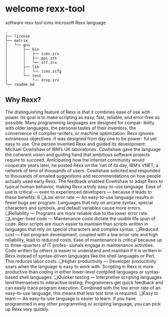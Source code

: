 # welcome rexx-tool
software rexx tool icms microsoft Rexx language

```rexx
.
├── license
├── matrix
│   └── gnu
│       ├── bin
│       │   ├── icms.zrx
│       │   ├── ppi.zrx
│       │   └── stf.zrx
│       ├── lib
│       │   └── icms.zcfg
│       └── test
│           └── drop.zrx
└── readme.md

```

## Why Rexx?

The distinguishing feature of Rexx is that it combines ease of use with power. Its goal is to make scripting
as easy, fast, reliable, and error-free as possible. Many programming languages are designed for compat-
ibility with older languages, the personal tastes of their inventors, the convenience of compiler-writers,
or machine optimization. Rexx ignores extraneous objectives. It was designed from day one to be power-
ful yet easy to use.
One person invented Rexx and guided its development: Michael Cowlishaw of IBM’s UK laboratories.
Cowlishaw gave the language the coherent vision and guiding hand that ambitious software projects
require to succeed. Anticipating how the Internet community would cooperate years later, he posted
Rexx on the ‘net of its day, IBM’s VNET, a network of tens of thousands of users. Cowlishaw solicited
and responded to thousands of emailed suggestions and recommendations on how people actually used
early Rexx. The feedback enabled Cowlishaw to adapt Rexx to typical human behavior, making Rexx a
truly easy-to-use language.
Ease of use is critical — even to experienced developers — because it leads to these benefits:
6
❑Low error rate — An easy-to-use language results in fewer bugs per program. Languages that rely
on arcane syntax, special characters and symbols, and default variables cause more errors.
❑Reliability — Programs are more reliable due to the lower error rate.
❑Longer-lived code — Maintenance costs dictate the usable life span of code. Rexx scripts are much
easier to maintain than scripts written in languages that rely on special characters and complex
syntax.
❑Reduced cost — Fast program development, coupled with a low error rate and high reliability,
lead to reduced costs. Ease of maintenance is critical because up to three-quarters of IT profes-
sionals engage in maintenance activities. Code written by others is easier to understand and
maintain if it is written in Rexx instead of syntax-driven languages like the shell languages or
Perl. This reduces labor costs.
❑Higher productivity — Developer productivity soars when the language is easy to work with.
Scripting in Rexx is more productive than coding in either lower-level compiled languages or
syntax-based shell languages.
❑Quicker testing — Interpretive scripting languages lend themselves to interactive testing.
Programmers get quick feedback and can easily trace program execution. Combined with the
low error rate of an easy-to-use language, this means that less test time is required.
❑Easy to learn — An easy-to-use language is easier to learn. If you have programmed in any other
programming or scripting language, you can pick up Rexx very quickly.
